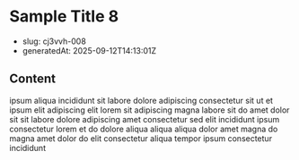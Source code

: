 # Sample Title 8

- slug: cj3vvh-008
- generatedAt: 2025-09-12T14:13:01Z

## Content
ipsum aliqua incididunt sit labore dolore adipiscing consectetur sit ut et ipsum elit adipiscing elit lorem sit adipiscing magna labore sit do amet dolor sit sit labore dolore adipiscing amet consectetur sed elit incididunt ipsum consectetur lorem et do dolore aliqua aliqua aliqua dolor amet magna do magna amet dolor do elit consectetur aliqua tempor ipsum consectetur incididunt
